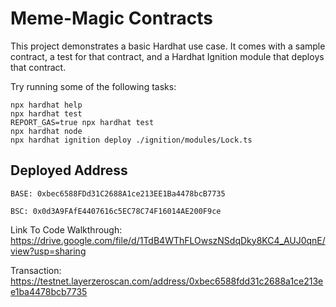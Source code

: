 # Meme-Magic Contracts

This project demonstrates a basic Hardhat use case. It comes with a sample contract, a test for that contract, and a Hardhat Ignition module that deploys that contract.

Try running some of the following tasks:

```shell
npx hardhat help
npx hardhat test
REPORT_GAS=true npx hardhat test
npx hardhat node
npx hardhat ignition deploy ./ignition/modules/Lock.ts
```
## Deployed Address

```
BASE: 0xbec6588FDd31C2688A1ce213EE1Ba4478bcB7735

BSC: 0x0d3A9FAfE4407616c5EC78C74F16014AE200F9ce
``` 

Link To Code Walkthrough: https://drive.google.com/file/d/1TdB4WThFLOwszNSdqDky8KC4_AUJ0qnE/view?usp=sharing 

Transaction: https://testnet.layerzeroscan.com/address/0xbec6588fdd31c2688a1ce213ee1ba4478bcb7735